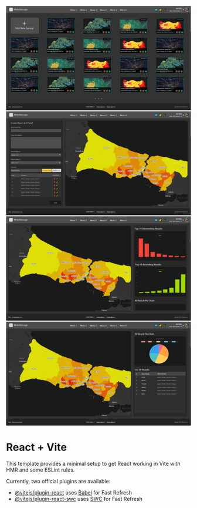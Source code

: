 <img src="https://raw.githubusercontent.com/Anar-Mamedov/statistics-via-map/main/src/data/1-main-page/1-main-page.png"/>
<img src="https://raw.githubusercontent.com/Anar-Mamedov/statistics-via-map/main/src/data/2-create-form/2-create-form.png"/>
<img src="https://raw.githubusercontent.com/Anar-Mamedov/statistics-via-map/main/src/data/3-item-view/3-item-view-1.png"/>
<img src="https://raw.githubusercontent.com/Anar-Mamedov/statistics-via-map/main/src/data/3-item-view/3-item-view-2.png"/>

# React + Vite

This template provides a minimal setup to get React working in Vite with HMR and some ESLint rules.

Currently, two official plugins are available:

- [@vitejs/plugin-react](https://github.com/vitejs/vite-plugin-react/blob/main/packages/plugin-react/README.md) uses [Babel](https://babeljs.io/) for Fast Refresh
- [@vitejs/plugin-react-swc](https://github.com/vitejs/vite-plugin-react-swc) uses [SWC](https://swc.rs/) for Fast Refresh
